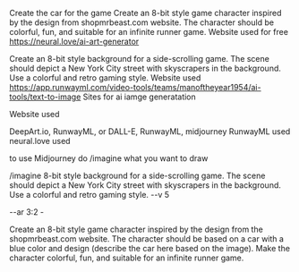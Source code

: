 Create the car for the game
Create an 8-bit style game character inspired by the design from shopmrbeast.com website. The character should be colorful, fun, and suitable for an infinite runner game.
Website used for free
https://neural.love/ai-art-generator

Create an 8-bit style background for a side-scrolling game. The scene should depict a New York City street with skyscrapers in the background. Use a colorful and retro gaming style.
Website used
https://app.runwayml.com/video-tools/teams/manoftheyear1954/ai-tools/text-to-image
Sites for ai iamge generatation

Website used

DeepArt.io, RunwayML, or DALL-E, RunwayML, midjourney
RunwayML used
neural.love used

to use Midjourney do 
/imagine  what you want to draw 

/imagine 8-bit style background for a side-scrolling game. The scene should depict a New York City street with skyscrapers in the background. Use a colorful and retro gaming style. --v 5 


--ar 3:2 -

Create an 8-bit style game character inspired by the design from the shopmrbeast.com website. The character should be based on a car with a blue color and design (describe the car here based on the image). Make the character colorful, fun, and suitable for an infinite runner game.
